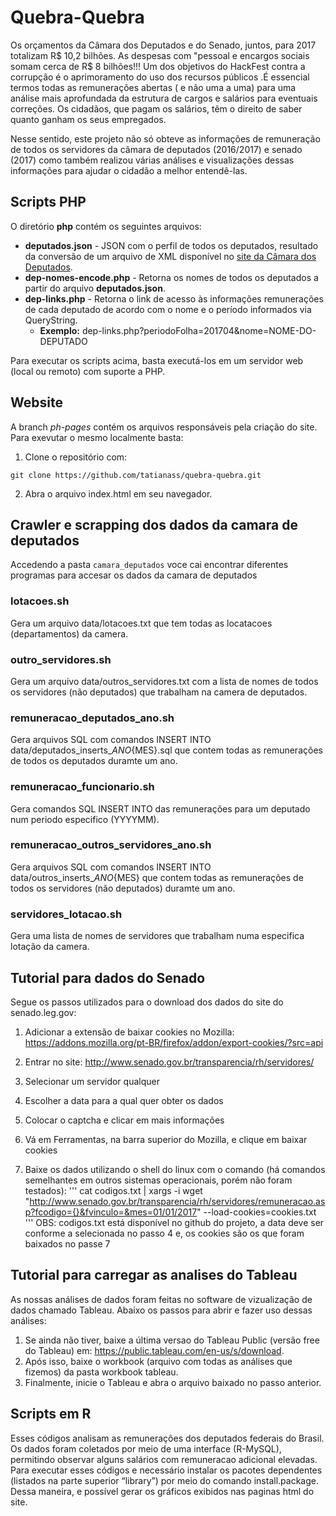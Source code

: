 # Quebra-Quebra

Os orçamentos da Câmara dos Deputados e do Senado, juntos, para 2017 totalizam R$  10,2 bilhões. As despesas com "pessoal e encargos sociais somam cerca de R$ 8 bilhões!!! Um dos objetivos do HackFest contra a corrupção é o aprimoramento do uso dos recursos públicos .É essencial termos todas as remunerações abertas ( e não uma a uma) para uma análise mais aprofundada da estrutura de cargos e salários para eventuais correções. Os cidadãos, que pagam os salários,  têm o direito de saber quanto ganham os seus empregados.

Nesse sentido, este projeto não só obteve as informações de remuneração de todos os servidores da câmara de deputados (2016/2017) e senado (2017) como também realizou várias análises e visualizações dessas informações para ajudar o cidadão a melhor entendê-las.

## Scripts PHP

O diretório __php__ contém os seguintes arquivos:

- **deputados.json** - JSON com o perfil de todos os deputados, resultado da conversão de um arquivo de XML disponível no [site da Câmara dos Deputados](http://www.camara.leg.br/SitCamaraWS/Deputados.asmx/ObterDeputados).
- **dep-nomes-encode.php** - Retorna os nomes de todos os deputados a partir do arquivo __deputados.json__.
- **dep-links.php** - Retorna o link de acesso às informações remunerações de cada deputado de acordo com o nome e o período informados via QueryString.
  - **Exemplo:** dep-links.php?periodoFolha=201704&nome=NOME-DO-DEPUTADO

Para executar os scripts acima, basta executá-los em um servidor web (local ou remoto) com suporte a PHP.

## Website
A branch _ph-pages_ contém os arquivos responsáveis pela criação do site.
Para exevutar o mesmo localmente basta:

1. Clone o repositório com:
```
git clone https://github.com/tatianass/quebra-quebra.git
```
2. Abra o arquivo index.html em seu navegador.

## Crawler e scrapping dos dados da camara de deputados

Accedendo a pasta `camara_deputados` voce cai encontrar diferentes programas para accesar os dados da camara de deputados

### lotacoes.sh

Gera um arquivo data/lotacoes.txt que tem todas as locatacoes (departamentos) da camera.

### outro_servidores.sh

Gera um arquivo data/outros_servidores.txt com a lista de nomes de todos os servidores (não deputados) que trabalham na camera de deputados.

### remuneracao_deputados_ano.sh

Gera arquivos SQL com comandos INSERT INTO data/deputados_inserts_${ANO}${MES}.sql que contem todas as remunerações de todos os deputados duramte um ano.

### remuneracao_funcionario.sh

Gera comandos SQL INSERT INTO das remunerações para um deputado num periodo especifico (YYYYMM).

### remuneracao_outros_servidores_ano.sh

Gera arquivos SQL com comandos INSERT INTO data/outros_inserts_${ANO}${MES} que contem todas as remunerações de todos os servidores (não deputados) duramte um ano.

### servidores_lotacao.sh

Gera uma lista de nomes de servidores que trabalham numa especifica lotação da camera.

## Tutorial para dados do Senado

Segue os passos utilizados para o download dos dados do site do senado.leg.gov: 

1. Adicionar a extensão de baixar cookies no Mozilla: https://addons.mozilla.org/pt-BR/firefox/addon/export-cookies/?src=api

2. Entrar no site: http://www.senado.gov.br/transparencia/rh/servidores/

3. Selecionar um servidor qualquer

4. Escolher a data para a qual quer obter os dados

5. Colocar o captcha e clicar em mais informações

6. Vá em Ferramentas, na barra superior do Mozilla, e clique em baixar cookies

7. Baixe os dados utilizando o shell do linux com o comando (há comandos semelhantes em outros sistemas operacionais, porém não foram testados): ''' cat codigos.txt | xargs -i wget "http://www.senado.gov.br/transparencia/rh/servidores/remuneracao.asp?fcodigo={}&fvinculo=&mes=01/01/2017" --load-cookies=cookies.txt ''' OBS: codigos.txt está disponível no github do projeto, a data deve ser conforme a selecionada no passo 4 e, os cookies são os que foram baixados no passe 7

## Tutorial para carregar as analises do Tableau

As nossas análises de dados foram feitas no software de vizualização de dados chamado Tableau. Abaixo os passos para abrir e fazer uso dessas análises:

1. Se ainda não tiver, baixe a última versao do Tableau Public (versão free do Tableau) em: https://public.tableau.com/en-us/s/download. 
2. Após isso, baixe o workbook (arquivo com todas as análises que fizemos) da pasta workbook tableau.
3. Finalmente, inicie o Tableau e abra o arquivo baixado no passo anterior.

## Scripts em R

Esses códigos analisam as remunerações dos deputados federais do Brasil. Os dados foram coletados por meio de uma interface (R-MySQL), permitindo observar alguns salários com remuneracao adicional elevadas. Para executar esses códigos e necessário instalar os pacotes dependentes (listados na parte superior “library”) por meio do comando install.package. Dessa maneira, e possível gerar os gráficos exibidos nas paginas html do site.
